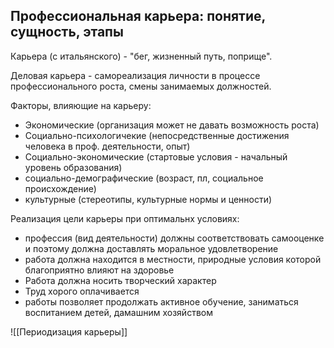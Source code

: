 ## Профессиональная карьера: понятие, сущность, этапы

Карьера (с итальянского) - "бег, жизненный путь, поприще".

Деловая карьера - самореализация личности в процессе профессионального роста, смены занимаемых должностей. 

Факторы, влияющие на карьеру:

- Экономические (организация может не давать возможность роста)
- Социально-психологичекие (непосредственные достижения человека в проф. деятельности, опыт)
- Социально-экономические (стартовые условия - начальный уровень образования)
- социально-демографические (возраст, пл, социальное происхождение)
- культурные (стереотипы, культурные нормы и ценности)

Реализация цели карьеры при оптимальнх условиях:

- профессия (вид деятельности) должны соответствовать самооценке и поэтому должна доставлять моральное удовлетворение
- работа должна находится в местности, природные условия которой благоприятно влияют на здоровье
- Работа должна носить творческий характер
- Труд хорого оплачивается
- работы позволяет продолжать активное обучение, заниматься воспитанием детей, дамашним хозяйством

![[Периодизация карьеры]]

